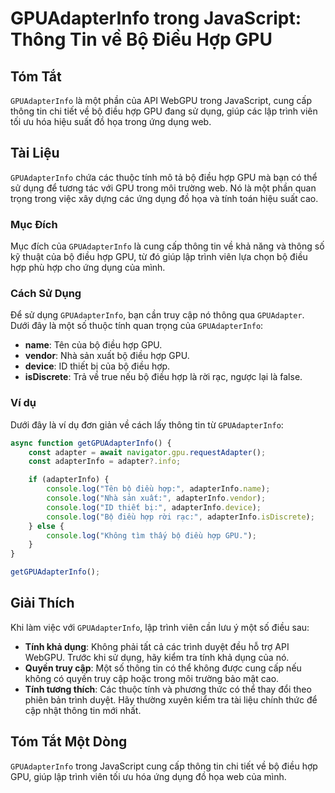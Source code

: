 <!--
Meta Description: # GPUAdapterInfo trong JavaScript: Thông Tin về Bộ Điều Hợp GPU ## Tóm Tắt `GPUAdapterInfo` là một phần của API WebGPU trong JavaScript, cung cấp thôn...
Meta Keywords: điều, hợp, dụng, gpu, gpuadapterinfo
-->

# GPUAdapterInfo trong JavaScript: Thông Tin về Bộ Điều Hợp GPU

## Tóm Tắt
`GPUAdapterInfo` là một phần của API WebGPU trong JavaScript, cung cấp thông tin chi tiết về bộ điều hợp GPU đang sử dụng, giúp các lập trình viên tối ưu hóa hiệu suất đồ họa trong ứng dụng web.

## Tài Liệu
`GPUAdapterInfo` chứa các thuộc tính mô tả bộ điều hợp GPU mà bạn có thể sử dụng để tương tác với GPU trong môi trường web. Nó là một phần quan trọng trong việc xây dựng các ứng dụng đồ họa và tính toán hiệu suất cao.

### Mục Đích
Mục đích của `GPUAdapterInfo` là cung cấp thông tin về khả năng và thông số kỹ thuật của bộ điều hợp GPU, từ đó giúp lập trình viên lựa chọn bộ điều hợp phù hợp cho ứng dụng của mình.

### Cách Sử Dụng
Để sử dụng `GPUAdapterInfo`, bạn cần truy cập nó thông qua `GPUAdapter`. Dưới đây là một số thuộc tính quan trọng của `GPUAdapterInfo`:

- **name**: Tên của bộ điều hợp GPU.
- **vendor**: Nhà sản xuất bộ điều hợp GPU.
- **device**: ID thiết bị của bộ điều hợp.
- **isDiscrete**: Trả về true nếu bộ điều hợp là rời rạc, ngược lại là false.

### Ví dụ
Dưới đây là ví dụ đơn giản về cách lấy thông tin từ `GPUAdapterInfo`:

```javascript
async function getGPUAdapterInfo() {
    const adapter = await navigator.gpu.requestAdapter();
    const adapterInfo = adapter?.info;

    if (adapterInfo) {
        console.log("Tên bộ điều hợp:", adapterInfo.name);
        console.log("Nhà sản xuất:", adapterInfo.vendor);
        console.log("ID thiết bị:", adapterInfo.device);
        console.log("Bộ điều hợp rời rạc:", adapterInfo.isDiscrete);
    } else {
        console.log("Không tìm thấy bộ điều hợp GPU.");
    }
}

getGPUAdapterInfo();
```

## Giải Thích
Khi làm việc với `GPUAdapterInfo`, lập trình viên cần lưu ý một số điều sau:

- **Tính khả dụng**: Không phải tất cả các trình duyệt đều hỗ trợ API WebGPU. Trước khi sử dụng, hãy kiểm tra tính khả dụng của nó.
- **Quyền truy cập**: Một số thông tin có thể không được cung cấp nếu không có quyền truy cập hoặc trong môi trường bảo mật cao.
- **Tính tương thích**: Các thuộc tính và phương thức có thể thay đổi theo phiên bản trình duyệt. Hãy thường xuyên kiểm tra tài liệu chính thức để cập nhật thông tin mới nhất.

## Tóm Tắt Một Dòng
`GPUAdapterInfo` trong JavaScript cung cấp thông tin chi tiết về bộ điều hợp GPU, giúp lập trình viên tối ưu hóa ứng dụng đồ họa web của mình.